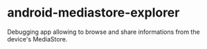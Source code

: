 # android-mediastore-explorer
Debugging app allowing to browse and share informations from the device's MediaStore.
